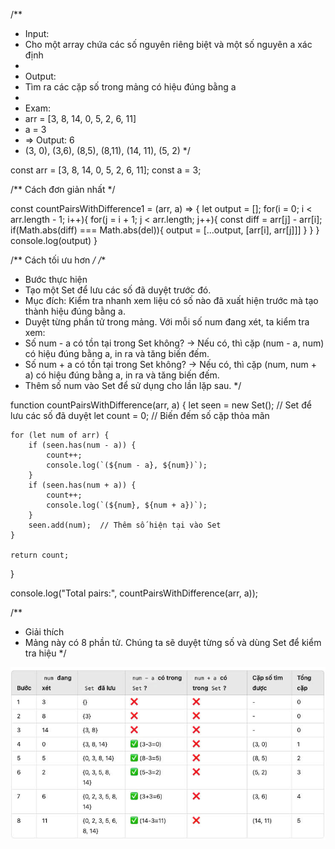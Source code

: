 /**
 * Input:
 * Cho một array chứa các số nguyên riêng biệt và một số nguyên a xác định
 * 
 * Output:
 * Tìm ra các cặp số trong mảng có hiệu đúng bằng a
 * 
 * Exam:
 * arr = [3, 8, 14, 0, 5, 2, 6, 11]
 * a = 3
 * => Output: 6
 * (3, 0), (3,6), (8,5), (8,11), (14, 11), (5, 2)
 */


const arr = [3, 8, 14, 0, 5, 2, 6, 11];
const a = 3;

/** Cách đơn giản nhất */

const countPairsWithDifference1 = (arr, a) => {
    let output = [];
    for(i = 0; i < arr.length - 1; i++){
        for(j = i + 1; j < arr.length; j++){
          const diff = arr[j] - arr[i];
          if(Math.abs(diff) === Math.abs(del)){
            output = [...output, [arr[i], arr[j]]]
          }
        }
    }
    console.log(output)
}



/** Cách tối ưu hơn */
/**
 * Bước thực hiện
 * Tạo một Set để lưu các số đã duyệt trước đó.
 * Mục đích: Kiểm tra nhanh xem liệu có số nào đã xuất hiện trước mà tạo thành hiệu đúng bằng a. 
 * Duyệt từng phần tử trong mảng. Với mỗi số num đang xét, ta kiểm tra xem:
 * Số num - a có tồn tại trong Set không? → Nếu có, thì cặp (num - a, num) có hiệu đúng bằng a, in ra và tăng biến đếm.
 * Số num + a có tồn tại trong Set không? → Nếu có, thì cặp (num, num + a) có hiệu đúng bằng a, in ra và tăng biến đếm.
 * Thêm số num vào Set để sử dụng cho lần lặp sau.
 */


function countPairsWithDifference(arr, a) {
    let seen = new Set();  // Set để lưu các số đã duyệt
    let count = 0;  // Biến đếm số cặp thỏa mãn

    for (let num of arr) {
        if (seen.has(num - a)) {
            count++;
            console.log(`(${num - a}, ${num})`);
        }
        if (seen.has(num + a)) {
            count++;
            console.log(`(${num}, ${num + a})`);
        }
        seen.add(num);  // Thêm số hiện tại vào Set
    }

    return count;
}

console.log("Total pairs:", countPairsWithDifference(arr, a));

/**
 * Giải thích
 * Mảng này có 8 phần tử. Chúng ta sẽ duyệt từng số và dùng Set để kiểm tra hiệu
 */

 <p align="center">
  <a href="#" target="blank"><img src="./count_pairs_with_difference.jpg" width="800" alt="demo" /></a>
</p>